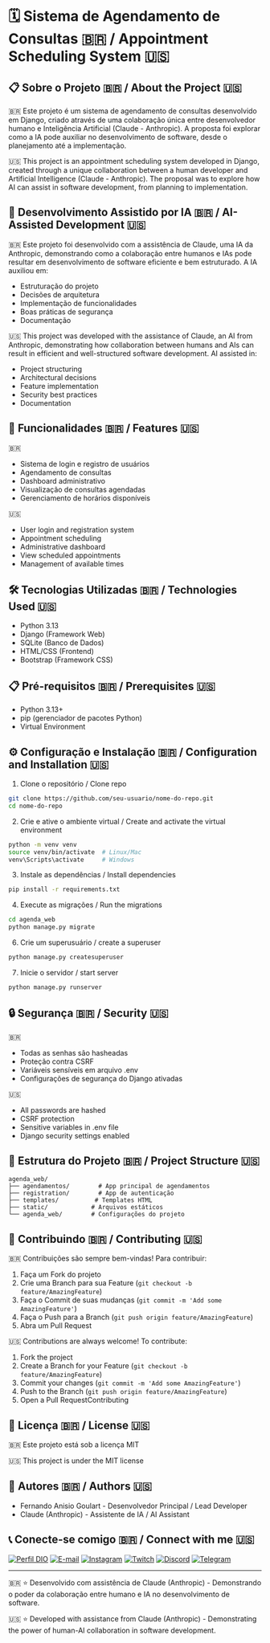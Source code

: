 # 🗓️ Sistema de Agendamento de Consultas  🇧🇷 / Appointment Scheduling System  🇺🇸




## 📋 Sobre o Projeto  🇧🇷  /  About the Project  🇺🇸

🇧🇷
Este projeto é um sistema de agendamento de consultas desenvolvido em Django, criado através de uma colaboração única entre desenvolvedor humano e Inteligência Artificial (Claude - Anthropic). A proposta foi explorar como a IA pode auxiliar no desenvolvimento de software, desde o planejamento até a implementação.

🇺🇸
This project is an appointment scheduling system developed in Django, created through a unique collaboration between a human developer and Artificial Intelligence (Claude - Anthropic). The proposal was to explore how AI can assist in software development, from planning to implementation.


## 🤖 Desenvolvimento Assistido por IA  🇧🇷  /  AI-Assisted Development  🇺🇸

🇧🇷
Este projeto foi desenvolvido com a assistência de Claude, uma IA da Anthropic, demonstrando como a colaboração entre humanos e IAs pode resultar em desenvolvimento de software eficiente e bem estruturado. A IA auxiliou em:
- Estruturação do projeto
- Decisões de arquitetura
- Implementação de funcionalidades
- Boas práticas de segurança
- Documentação

🇺🇸
This project was developed with the assistance of Claude, an AI from Anthropic, demonstrating how collaboration between humans and AIs can result in efficient and well-structured software development. AI assisted in:
- Project structuring
- Architectural decisions
- Feature implementation
- Security best practices
- Documentation


## 🚀 Funcionalidades  🇧🇷  /  Features  🇺🇸

🇧🇷
- Sistema de login e registro de usuários
- Agendamento de consultas
- Dashboard administrativo
- Visualização de consultas agendadas
- Gerenciamento de horários disponíveis

🇺🇸
- User login and registration system
- Appointment scheduling
- Administrative dashboard
- View scheduled appointments
- Management of available times


## 🛠️ Tecnologias Utilizadas  🇧🇷  /  Technologies Used  🇺🇸

- Python 3.13
- Django (Framework Web)
- SQLite (Banco de Dados)
- HTML/CSS (Frontend)
- Bootstrap (Framework CSS)


## 📋 Pré-requisitos  🇧🇷  /  Prerequisites  🇺🇸

- Python 3.13+
- pip (gerenciador de pacotes Python)
- Virtual Environment


## ⚙️ Configuração e Instalação  🇧🇷  /  Configuration and Installation  🇺🇸
 
1. Clone o repositório / Clone repo
```bash
git clone https://github.com/seu-usuario/nome-do-repo.git
cd nome-do-repo
```

2. Crie e ative o ambiente virtual / Create and activate the virtual environment 
```bash
python -m venv venv
source venv/bin/activate  # Linux/Mac
venv\Scripts\activate     # Windows
```

3. Instale as dependências / Install dependencies
```bash
pip install -r requirements.txt
```

4. Execute as migrações / Run the migrations
```bash
cd agenda_web
python manage.py migrate
```

6. Crie um superusuário / create a superuser
```bash
python manage.py createsuperuser
```

7. Inicie o servidor / start server
```bash
python manage.py runserver
```


## 🔒 Segurança  🇧🇷  /  Security  🇺🇸

🇧🇷
- Todas as senhas são hasheadas
- Proteção contra CSRF
- Variáveis sensíveis em arquivo .env
- Configurações de segurança do Django ativadas

🇺🇸
- All passwords are hashed
- CSRF protection
- Sensitive variables in .env file
- Django security settings enabled


## 📝 Estrutura do Projeto  🇧🇷  /  Project Structure  🇺🇸

```
agenda_web/
├── agendamentos/        # App principal de agendamentos
├── registration/        # App de autenticação
├── templates/          # Templates HTML
├── static/            # Arquivos estáticos
└── agenda_web/        # Configurações do projeto
```


## 🤝 Contribuindo  🇧🇷  /  Contributing  🇺🇸

🇧🇷
Contribuições são sempre bem-vindas! Para contribuir:
1. Faça um Fork do projeto
2. Crie uma Branch para sua Feature (`git checkout -b feature/AmazingFeature`)
3. Faça o Commit de suas mudanças (`git commit -m 'Add some AmazingFeature'`)
4. Faça o Push para a Branch (`git push origin feature/AmazingFeature`)
5. Abra um Pull Request

🇺🇸
Contributions are always welcome! To contribute:
1. Fork the project
2. Create a Branch for your Feature (`git checkout -b feature/AmazingFeature`)
3. Commit your changes (`git commit -m 'Add some AmazingFeature'`)
4. Push to the Branch (`git push origin feature/AmazingFeature`)
5. Open a Pull RequestContributing


## 📄 Licença  🇧🇷  /  License  🇺🇸

🇧🇷
Este projeto está sob a licença MIT

🇺🇸
This project is under the MIT license


## 👥 Autores  🇧🇷  /  Authors  🇺🇸

- Fernando Anisio Goulart - Desenvolvedor Principal / Lead Developer
- Claude (Anthropic) - Assistente de IA / AI Assistant


## 📞 Conecte-se comigo  🇧🇷  /  Connect with me  🇺🇸

[![Perfil DIO](https://img.shields.io/badge/-Meu%20Perfil%20na%20DIO-30A3DC?style=for-the-badge)](https://web.dio.me/users/viapythoncolab/)
[![E-mail](https://img.shields.io/badge/-Email-000?style=for-the-badge&logo=microsoft-outlook&logoColor=E94D5F)](mailto:fernandoanisiomail@gmail.com)
[![Instagram](https://img.shields.io/badge/-Instagram-3f729b?style=for-the-badge&logo=instagram&logoColor=white)](https://www.instagram.com/fernandoanisio0/)
[![Twitch](https://img.shields.io/badge/-Twitch-6441A4?style=for-the-badge&logo=twitch&logoColor=white)](https://www.twitch.tv/anisio_0)
[![Discord](https://img.shields.io/badge/-Discord-7289DA?style=for-the-badge&logo=discord&logoColor=white)](https://discord.gg/vCk4Fne7)
[![Telegram](https://img.shields.io/badge/-Telegram-26A5E4?style=for-the-badge&logo=telegram&logoColor=white)](https://t.me/Fernandoanisio1/)

---
🇧🇷
⭐️ Desenvolvido com assistência de Claude (Anthropic) - Demonstrando o poder da colaboração entre humano e IA no desenvolvimento de software.

🇺🇸
⭐️ Developed with assistance from Claude (Anthropic) - Demonstrating the power of human-AI collaboration in software development.